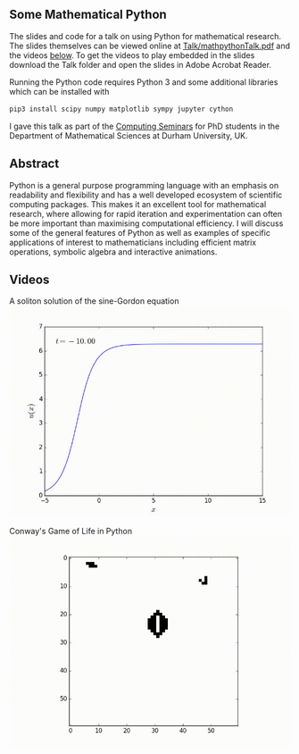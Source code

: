 ## Some Mathematical Python
The slides and code for a talk on using Python for mathematical research. The slides themselves can be viewed online at [Talk/mathpythonTalk.pdf](Talk/mathpythonTalk.pdf) and the videos [below](#Videos).  To get the videos to play embedded in the slides download the Talk folder and open the slides in Adobe Acrobat Reader.  

Running the Python code requires Python 3 and some additional libraries which can be installed with
```bash
pip3 install scipy numpy matplotlib sympy jupyter cython
```

I gave this talk as part of the [Computing Seminars](https://www.dur.ac.uk/mathematical.sciences/events/seminars/?id=4950&seminar=4950) for PhD students in the Department of Mathematical Sciences at Durham University, UK.

## Abstract
Python is a general purpose programming language with an emphasis on readability and flexibility and has a well developed ecosystem of scientific computing packages. This makes it an excellent tool for mathematical research, where allowing for rapid iteration and experimentation can often be more important than maximising computational efficiency. I will discuss some of the general features of Python as well as examples of specific applications of interest to mathematicians including efficient matrix operations, symbolic algebra and interactive animations.

## Videos
A soliton solution of the sine-Gordon equation
![Soliton](SolitonAnimation.gif)

Conway's Game of Life in Python
![Game of Life](Life.gif)